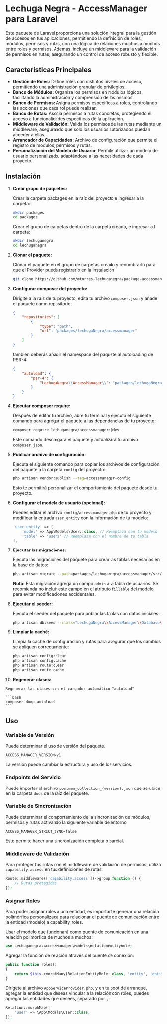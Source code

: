 # Lechuga Negra - AccessManager para Laravel

Este paquete de Laravel proporciona una solución integral para la gestión de accesos en tus aplicaciones, permitiendo la definición de roles, módulos, permisos y rutas, con una lógica de relaciones muchos a muchos entre roles y permisos. Además, incluye un middleware para la validación de permisos en rutas, asegurando un control de acceso robusto y flexible.

## Características Principales

* **Gestión de Roles:** Define roles con distintos niveles de acceso, permitiendo una administración granular de privilegios.
* **Banco de Módulos:** Organiza los permisos en módulos lógicos, facilitando la administración y comprensión de los mismos.
* **Banco de Permisos:** Asigna permisos específicos a roles, controlando las acciones que cada rol puede realizar.
* **Banco de Rutas:** Asocia permisos a rutas concretas, protegiendo el acceso a funcionalidades específicas de la aplicación.
* **Middleware de Validación:** Valida los permisos de las rutas mediante un middleware, asegurando que solo los usuarios autorizados puedan acceder a ellas.
* **Arrancador de Capacidades:** Archivo de configuración que permite el registro de modulos, permisos y rutas.
* **Personalización del Modelo de Usuario:** Permite utilizar un modelo de usuario personalizado, adaptándose a las necesidades de cada proyecto.

## Instalación

1.  **Crear grupo de paquetes:**

    Crear la carpeta packages en la raíz del proyecto e ingresar a la carpeta:

    ```bash
    mkdir packages
    cd packages
    ```

    Crear el grupo de carpetas dentro de la carpeta creada, e ingresar a l carpeta:
    
    ```bash
    mkdir lechuganegra
    cd lechuganegra
    ```

2.  **Clonar el paquete:**

    Clonar el paquete en el grupo de carpetas creado y renombrarlo para que el Provider pueda registrarlo en la instalación

    ```bash
    git clone https://github.com/mtorres-lechuganegra/package-accessmanager.git accessmanager
    ```

3.  **Configurar composer del proyecto:**

    Dirígite a la raíz de tu proyecto, edita tu archivo `composer.json` y añade el paquete como repositorio:

    ```json
    {
        "repositories": [
            {
                "type": "path",
                "url": "packages/lechugaNegra/accessmanager"
            }
        ]
    }
    ```
    también deberás añadir el namespace del paquete al autoloading de PSR-4:

    ```json
    {
        "autoload": {
            "psr-4": {
                "LechugaNegra\\AccessManager\\": "packages/lechugaNegra/accessmanager/src/"
            }
        }
    }
    ```

4.  **Ejecutar composer require:**

    Después de editar tu archivo, abre tu terminal y ejecuta el siguiente comando para agregar el paquete a las dependencias de tu proyecto:

    ```bash
    composer require lechuganegra/accessmanager:@dev
    ```

    Este comando descargará el paquete y actualizará tu archivo `composer.json`.

5.  **Publicar archivo de configuración:**

    Ejecuta el siguiente comando para copiar los archivos de configuración del paquete a la carpeta `config` del proyecto::

    ```bash
    php artisan vendor:publish --tag=accessmanager-config
    
    ```
    
    Esto te permitirá personalizar el comportamiento del paquete desde tu proyecto.

6.  **Configurar el modelo de usuario (opcional):**

    Puedes editar el archivo `config/accessmanager.php` de tu proyecto y modificar la entrada `user_entity` con la información de tu modelo:

    ```php
    'user_entity' => [
        'model' => App\Models\User::class, // Reemplaza con tu modelo
        'table' => 'users' // Reemplaza con el nombre de tu tabla
    ],
    ```

7.  **Ejecutar las migraciones:**

    Ejecuta las migraciones del paquete para crear las tablas necesarias en la base de datos:

    ```bash
    php artisan migrate --path=packages/lechuganegra/accessmanager/src/Database/Migrations
    ```

    **Nota:** Esta migración agrega un campo `admin` a la tabla de usuarios. Se recomienda no incluir este campo en el atributo `fillable` del modelo para evitar modificaciones accidentales.

8.  **Ejecutar el seeder:**

    Ejecuta el seeder del paquete para poblar las tablas con datos iniciales:

    ```bash
    php artisan db:seed --class="LechugaNegra\\AccessManager\\Database\\Seeders\\DatabaseSeeder"
    ```

9.  **Limpiar la caché:**

    Limpia la caché de configuración y rutas para asegurar que los cambios se apliquen correctamente:

    ```bash
    php artisan config:clear
    php artisan config:cache
    php artisan route:clear
    php artisan route:cache
    ```
    
10.  **Regenerar clases:**

    Regenerar las clases con el cargador automático "autoload"

    ```bash
    composer dump-autoload
    ```

## Uso

### Variable de Versión

Puede determinar el uso de versión del paquete.

```nginx
ACCESS_MANAGER_VERSION=v1
```
La versión puede cambiar la estructura y uso de los servicios.

### Endpoints del Servicio

Puede importar el archivo `postman_collection_{version}.json` que se ubica en la carpeta `docs` de la raíz del paquete.

### Variable de Sincronización

Puede determinar el comportamiento de la sincronización de módulos, permisos y rutas activando la siguiente variable de entorno

```nginx
ACCESS_MANAGER_STRICT_SYNC=false
```
Esto permite hacer una sincronización completa o parcial.

### Middleware de Validación

Para proteger tus rutas con el middleware de validación de permisos, utiliza `capability.access` en tus definiciones de rutas:

```php
Route::middleware(['capability.access'])->group(function () {
    // Rutas protegidas
});
```

### Asignar Roles

Para poder asignar roles a una entidad, es importante generar una relación polimórfica personalizada para relacionar el puente de comunicación entre la entidad (modelo) a capability_roles.

Usar el modelo que funcionará como puente de comunicación en una relación polimórfica de muchos a muchos:

```php
use Lechuganegra\AccessManager\Models\RelationEntityRole;
```

Agregar la función de relación através del puente de conexión:

```php
public function roles()
{
    return $this->morphMany(RelationEntityRole::class, 'entity', 'entity_module', 'entity_id');
}
```

Dirígete al archivo `AppServiceProvider.php`, y en tu boot de arranque, agregar la entidad que deseas vincular a la relación con roles, puedes agregar las entidades que desees, separado por `,`:

```php
Relation::morphMap([
    'user' => \App\Models\User::class,
]);
```